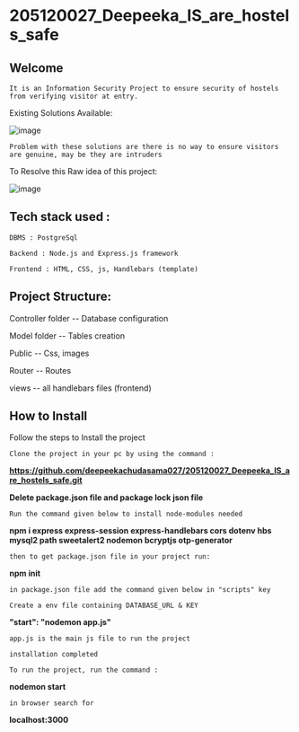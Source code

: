 # 205120027_Deepeeka_IS_are_hostels_safe

## Welcome

`It is an Information Security Project to ensure security of hostels from verifying visitor at entry.`

Existing Solutions Available:

![image](https://user-images.githubusercontent.com/83882728/159056186-285472cb-5a95-495b-a636-bae39b5d9a71.png)

`Problem with these solutions are there is no way to ensure visitors are genuine, may be they are intruders`

To Resolve this Raw idea of this project:

![image](https://user-images.githubusercontent.com/83882728/159055922-ced985d3-9e1f-4893-b591-d719705d3761.png)

## Tech stack used :

`DBMS : PostgreSql`

`Backend : Node.js and Express.js framework `

`Frontend : HTML, CSS, js, Handlebars (template)`


## Project Structure:

Controller folder -- Database configuration 

Model folder -- Tables creation 

Public -- Css, images 

Router -- Routes 

views -- all handlebars files (frontend)

## How to Install

Follow the steps to Install the project 

`Clone the project in your pc by using the command :`

**https://github.com/deepeekachudasama027/205120027_Deepeeka_IS_are_hostels_safe.git**

**Delete package.json file and package lock json file**

`Run the command given below to install node-modules needed`

**npm i express express-session express-handlebars cors dotenv hbs mysql2 path sweetalert2 nodemon bcryptjs otp-generator**
 
`then to get package.json file in your project run:`

**npm init**

`in package.json file add the command given below in "scripts" key`

`Create a env file containing DATABASE_URL & KEY`

**"start": "nodemon app.js"**

`app.js is the main js file to run the project`

`installation completed`

`To run the project, run the command :`

**nodemon start**

`in browser search for`

**localhost:3000**




